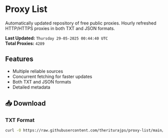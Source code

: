# Proxy List

Automatically updated repository of free public proxies. Hourly refreshed HTTP/HTTPS proxies in both TXT and JSON formats.

**Last Updated:** `Thursday 29-05-2025 00:44:40 UTC`  
**Total Proxies:** `4289`

## Features
- Multiple reliable sources
- Concurrent fetching for faster updates
- Both TXT and JSON formats
- Detailed metadata

## 📥 Download

### TXT Format
```bash
curl -O https://raw.githubusercontent.com/theriturajps/proxy-list/main/proxies.txt